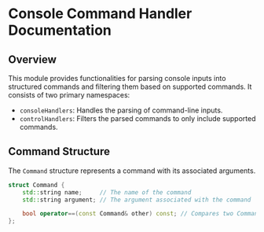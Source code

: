 # Console Command Handler Documentation

## Overview

This module provides functionalities for parsing console inputs into structured commands and filtering them based on supported commands. It consists of two primary namespaces:

- `consoleHandlers`: Handles the parsing of command-line inputs.
- `controlHandlers`: Filters the parsed commands to only include supported commands.

## Command Structure

The `Command` structure represents a command with its associated arguments.

```cpp
struct Command {
    std::string name;     // The name of the command
    std::string argument; // The argument associated with the command

    bool operator==(const Command& other) const; // Compares two Command objects for equality
};
